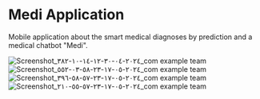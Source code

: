 # Medi Application
Mobile application about the smart medical diagnoses by prediction and a medical chatbot "Medi".


<div>

![Screenshot_٢٠٢٤-٠٤-٣٠-١٢-١٤-١٠-٣٨٢_com example team](https://github.com/Mohamed15Ghaly/Medi-Application/assets/116199022/c99f8087-619b-453e-a281-370c1ad4cc97)
![Screenshot_٢٠٢٤-٠٥-١٧-٢٣-٥٨-٠٣-٥٥٢_com example team](https://github.com/Mohamed15Ghaly/Medi-Application/assets/116199022/7479849c-e139-4029-92e4-8bf94eeae05c)
![Screenshot_٢٠٢٤-٠٥-١٧-٢٣-٥٧-٥٨-٣٩٦_com example team](https://github.com/Mohamed15Ghaly/Medi-Application/assets/116199022/ff0f2151-2790-496c-b89f-7659404bba3e)
![Screenshot_٢٠٢٤-٠٥-١٧-٢٣-٥٧-٥٥-٢١٠_com example team](https://github.com/Mohamed15Ghaly/Medi-Application/assets/116199022/6da120b4-0897-42ba-98ea-8e8b431e3c35)
</div>

